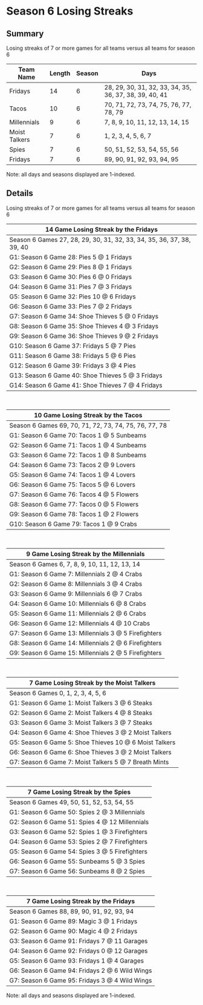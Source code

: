 # Season 6 Losing Streaks
## Summary



Losing streaks of 7 or more games for all teams versus all teams for season 6



| Team Name | Length | Season | Days |
| ----- | ----- | ----- | ----- |
| Fridays                        | 14         | 6          | 28, 29, 30, 31, 32, 33, 34, 35, 36, 37, 38, 39, 40, 41 |
| Tacos                          | 10         | 6          | 70, 71, 72, 73, 74, 75, 76, 77, 78, 79 |
| Millennials                    | 9          | 6          | 7, 8, 9, 10, 11, 12, 13, 14, 15 |
| Moist Talkers                  | 7          | 6          | 1, 2, 3, 4, 5, 6, 7 |
| Spies                          | 7          | 6          | 50, 51, 52, 53, 54, 55, 56 |
| Fridays                        | 7          | 6          | 89, 90, 91, 92, 93, 94, 95 |




Note: all days and seasons displayed are 1-indexed.

## Details


Losing streaks of 7 or more games for all teams versus all teams for season 6

| 14 Game Losing Streak by the Fridays |
| ----- |
| Season 6 Games 27, 28, 29, 30, 31, 32, 33, 34, 35, 36, 37, 38, 39, 40 |
| G1: Season 6 Game 28: Pies 5  @  1 Fridays |
| G2: Season 6 Game 29: Pies 8  @  1 Fridays |
| G3: Season 6 Game 30: Pies 6  @  0 Fridays |
| G4: Season 6 Game 31: Pies 7  @  3 Fridays |
| G5: Season 6 Game 32: Pies 10 @  6 Fridays |
| G6: Season 6 Game 33: Pies 7  @  2 Fridays |
| G7: Season 6 Game 34: Shoe Thieves 5  @  0 Fridays |
| G8: Season 6 Game 35: Shoe Thieves 4  @  3 Fridays |
| G9: Season 6 Game 36: Shoe Thieves 9  @  2 Fridays |
| G10: Season 6 Game 37: Fridays 5  @  7 Pies |
| G11: Season 6 Game 38: Fridays 5  @  6 Pies |
| G12: Season 6 Game 39: Fridays 3  @  4 Pies |
| G13: Season 6 Game 40: Shoe Thieves 5  @  3 Fridays |
| G14: Season 6 Game 41: Shoe Thieves 7  @  4 Fridays |

<br />

| 10 Game Losing Streak by the Tacos |
| ----- |
| Season 6 Games 69, 70, 71, 72, 73, 74, 75, 76, 77, 78 |
| G1: Season 6 Game 70: Tacos 1  @  5 Sunbeams |
| G2: Season 6 Game 71: Tacos 1  @  4 Sunbeams |
| G3: Season 6 Game 72: Tacos 1  @  8 Sunbeams |
| G4: Season 6 Game 73: Tacos 2  @  9 Lovers |
| G5: Season 6 Game 74: Tacos 1  @  4 Lovers |
| G6: Season 6 Game 75: Tacos 5  @  6 Lovers |
| G7: Season 6 Game 76: Tacos 4  @  5 Flowers |
| G8: Season 6 Game 77: Tacos 0  @  5 Flowers |
| G9: Season 6 Game 78: Tacos 1  @  2 Flowers |
| G10: Season 6 Game 79: Tacos 1  @  9 Crabs |

<br />

| 9 Game Losing Streak by the Millennials |
| ----- |
| Season 6 Games 6, 7, 8, 9, 10, 11, 12, 13, 14 |
| G1: Season 6 Game 7: Millennials 2  @  4 Crabs |
| G2: Season 6 Game 8: Millennials 3  @  4 Crabs |
| G3: Season 6 Game 9: Millennials 6  @  7 Crabs |
| G4: Season 6 Game 10: Millennials 6  @  8 Crabs |
| G5: Season 6 Game 11: Millennials 2  @  6 Crabs |
| G6: Season 6 Game 12: Millennials 4  @ 10 Crabs |
| G7: Season 6 Game 13: Millennials 3  @  5 Firefighters |
| G8: Season 6 Game 14: Millennials 2  @  6 Firefighters |
| G9: Season 6 Game 15: Millennials 2  @  5 Firefighters |

<br />

| 7 Game Losing Streak by the Moist Talkers |
| ----- |
| Season 6 Games 0, 1, 2, 3, 4, 5, 6 |
| G1: Season 6 Game 1: Moist Talkers 3  @  6 Steaks |
| G2: Season 6 Game 2: Moist Talkers 4  @  8 Steaks |
| G3: Season 6 Game 3: Moist Talkers 3  @  7 Steaks |
| G4: Season 6 Game 4: Shoe Thieves 3  @  2 Moist Talkers |
| G5: Season 6 Game 5: Shoe Thieves 10 @  6 Moist Talkers |
| G6: Season 6 Game 6: Shoe Thieves 3  @  2 Moist Talkers |
| G7: Season 6 Game 7: Moist Talkers 5  @  7 Breath Mints |

<br />

| 7 Game Losing Streak by the Spies |
| ----- |
| Season 6 Games 49, 50, 51, 52, 53, 54, 55 |
| G1: Season 6 Game 50: Spies 2  @  3 Millennials |
| G2: Season 6 Game 51: Spies 4  @ 12 Millennials |
| G3: Season 6 Game 52: Spies 1  @  3 Firefighters |
| G4: Season 6 Game 53: Spies 2  @  7 Firefighters |
| G5: Season 6 Game 54: Spies 3  @  5 Firefighters |
| G6: Season 6 Game 55: Sunbeams 5  @  3 Spies |
| G7: Season 6 Game 56: Sunbeams 8  @  2 Spies |

<br />

| 7 Game Losing Streak by the Fridays |
| ----- |
| Season 6 Games 88, 89, 90, 91, 92, 93, 94 |
| G1: Season 6 Game 89: Magic 3  @  1 Fridays |
| G2: Season 6 Game 90: Magic 4  @  2 Fridays |
| G3: Season 6 Game 91: Fridays 7  @ 11 Garages |
| G4: Season 6 Game 92: Fridays 0  @ 12 Garages |
| G5: Season 6 Game 93: Fridays 1  @  4 Garages |
| G6: Season 6 Game 94: Fridays 2  @  6 Wild Wings |
| G7: Season 6 Game 95: Fridays 3  @  4 Wild Wings |



Note: all days and seasons displayed are 1-indexed.

